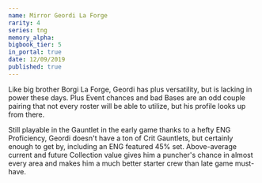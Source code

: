 ```yaml
---
name: Mirror Geordi La Forge
rarity: 4
series: tng
memory_alpha:
bigbook_tier: 5
in_portal: true
date: 12/09/2019
published: true
---
```


Like big brother Borgi La Forge, Geordi has plus versatility, but is lacking in power these days. Plus Event chances and bad Bases are an odd couple pairing that not every roster will be able to utilize, but his profile looks up from there.

Still playable in the Gauntlet in the early game thanks to a hefty ENG Proficiency, Geordi doesn't have a ton of Crit Gauntlets, but certainly enough to get by, including an ENG featured 45% set. Above-average current and future Collection value gives him a puncher's chance in almost every area and makes him a much better starter crew than late game must-have.
